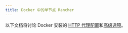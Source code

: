 ```yaml
---
title: Docker 中的单节点 Rancher
---
```


以下文档将讨论 Docker 安装的 [HTTP 代理配置](../reference-guides/single-node-rancher-in-docker/http-proxy-configuration.md)和[高级选项](../reference-guides/single-node-rancher-in-docker/advanced-options.md)。